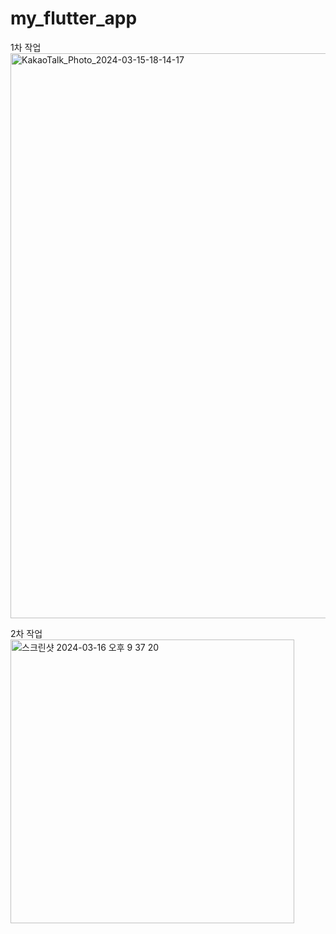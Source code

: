 # my_flutter_app

1차 작업  
<img width="904" alt="KakaoTalk_Photo_2024-03-15-18-14-17" src="https://github.com/hulkcodeer/my_flutter_app/assets/25134970/3fabccd7-2ebc-4f07-8625-fe6fc673266d">

2차 작업
<img width="454" alt="스크린샷 2024-03-16 오후 9 37 20" src="https://github.com/hulkcodeer/my_flutter_app/assets/25134970/9f8ede14-6597-41eb-b873-cac148ef78c6">
